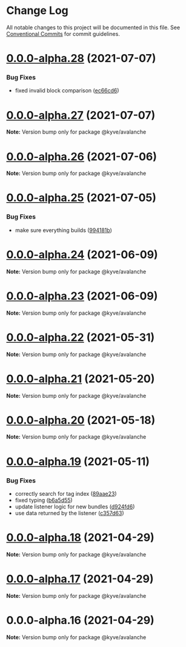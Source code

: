 # Change Log

All notable changes to this project will be documented in this file.
See [Conventional Commits](https://conventionalcommits.org) for commit guidelines.

# [0.0.0-alpha.28](https://github.com/KYVENetwork/avalanche/compare/@kyve/avalanche@0.0.0-alpha.27...@kyve/avalanche@0.0.0-alpha.28) (2021-07-07)


### Bug Fixes

* fixed invalid block comparison ([ec66cd6](https://github.com/KYVENetwork/avalanche/commit/ec66cd6ac9659eaa01939d89fb30caed8b934dec))





# [0.0.0-alpha.27](https://github.com/KYVENetwork/avalanche/compare/@kyve/avalanche@0.0.0-alpha.26...@kyve/avalanche@0.0.0-alpha.27) (2021-07-07)

**Note:** Version bump only for package @kyve/avalanche





# [0.0.0-alpha.26](https://github.com/KYVENetwork/avalanche/compare/@kyve/avalanche@0.0.0-alpha.25...@kyve/avalanche@0.0.0-alpha.26) (2021-07-06)

**Note:** Version bump only for package @kyve/avalanche





# [0.0.0-alpha.25](https://github.com/KYVENetwork/avalanche/compare/@kyve/avalanche@0.0.0-alpha.24...@kyve/avalanche@0.0.0-alpha.25) (2021-07-05)


### Bug Fixes

* make sure everything builds ([994181b](https://github.com/KYVENetwork/avalanche/commit/994181bbbc4b242c59545b29f7234f8bc0b822e4))





# [0.0.0-alpha.24](https://github.com/KYVENetwork/avalanche/compare/@kyve/avalanche@0.0.0-alpha.23...@kyve/avalanche@0.0.0-alpha.24) (2021-06-09)

**Note:** Version bump only for package @kyve/avalanche





# [0.0.0-alpha.23](https://github.com/KYVENetwork/avalanche/compare/@kyve/avalanche@0.0.0-alpha.22...@kyve/avalanche@0.0.0-alpha.23) (2021-06-09)

**Note:** Version bump only for package @kyve/avalanche





# [0.0.0-alpha.22](https://github.com/KYVENetwork/avalanche/compare/@kyve/avalanche@0.0.0-alpha.21...@kyve/avalanche@0.0.0-alpha.22) (2021-05-31)

**Note:** Version bump only for package @kyve/avalanche





# [0.0.0-alpha.21](https://github.com/KYVENetwork/avalanche/compare/@kyve/avalanche@0.0.0-alpha.20...@kyve/avalanche@0.0.0-alpha.21) (2021-05-20)

**Note:** Version bump only for package @kyve/avalanche





# [0.0.0-alpha.20](https://github.com/KYVENetwork/avalanche/compare/@kyve/avalanche@0.0.0-alpha.19...@kyve/avalanche@0.0.0-alpha.20) (2021-05-18)

**Note:** Version bump only for package @kyve/avalanche





# [0.0.0-alpha.19](https://github.com/KYVENetwork/avalanche/compare/@kyve/avalanche@0.0.0-alpha.18...@kyve/avalanche@0.0.0-alpha.19) (2021-05-11)


### Bug Fixes

* correctly search for tag index ([89aae23](https://github.com/KYVENetwork/avalanche/commit/89aae2377f58cb2fdf071f3c9bebc4ce990ad01a))
* fixed typing ([b6a5d55](https://github.com/KYVENetwork/avalanche/commit/b6a5d55f84eef9c16402f0b6fb99179931a298bb))
* update listener logic for new bundles ([d924fd6](https://github.com/KYVENetwork/avalanche/commit/d924fd6596a64b41bc667169c77d05392a6d6bb1))
* use data returned by the listener ([c357d63](https://github.com/KYVENetwork/avalanche/commit/c357d6342e7c0f4a2b9e4f3d29460dba9d53758b))





# [0.0.0-alpha.18](https://github.com/KYVENetwork/avalanche/compare/@kyve/avalanche@0.0.0-alpha.17...@kyve/avalanche@0.0.0-alpha.18) (2021-04-29)

**Note:** Version bump only for package @kyve/avalanche

# [0.0.0-alpha.17](https://github.com/KYVENetwork/avalanche/compare/@kyve/avalanche@0.0.0-alpha.16...@kyve/avalanche@0.0.0-alpha.17) (2021-04-29)

**Note:** Version bump only for package @kyve/avalanche

# 0.0.0-alpha.16 (2021-04-29)

**Note:** Version bump only for package @kyve/avalanche

